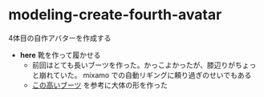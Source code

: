 # modeling-create-fourth-avatar

4体目の自作アバターを作成する

- __here__ 靴を作って履かせる
    - 前回はとても長いブーツを作った。かっこよかったが、膝辺りがちょっと崩れていた。 mixamo での自動リギングに頼り過ぎのせいでもある
    - [この高いブーツ](http://shop.wescojapan.com/?pid=137984095) を参考に大体の形を作った
